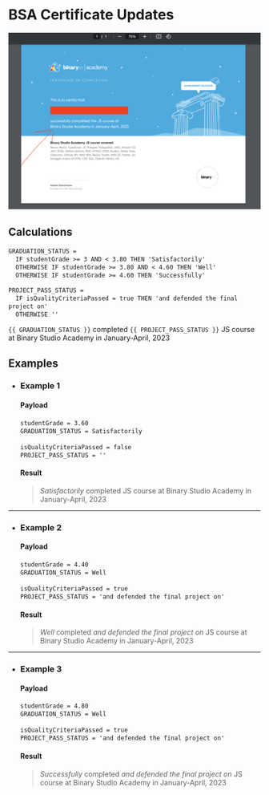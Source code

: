 # BSA Certificate Updates

<p align="center">
  <img src="./assets/img/example.png" alt="Example.">
</p>

## Calculations

```
GRADUATION_STATUS =
  IF studentGrade >= 3 AND < 3.80 THEN 'Satisfactorily'
  OTHERWISE IF studentGrade >= 3.80 AND < 4.60 THEN 'Well'
  OTHERWISE IF studentGrade >= 4.60 THEN 'Successfully'
```

```
PROJECT_PASS_STATUS =
  IF isQualityCriteriaPassed = true THEN 'and defended the final project on'
  OTHERWISE ''
```

`{{ GRADUATION_STATUS }}` completed `{{ PROJECT_PASS_STATUS }}` JS course at Binary Studio Academy in January-April, 2023

## Examples

- ### Example 1

  #### Payload
  ```
  studentGrade = 3.60
  GRADUATION_STATUS = Satisfactorily

  isQualityCriteriaPassed = false
  PROJECT_PASS_STATUS = ''
  ```

  #### Result
  > *Satisfactorily* completed JS course at Binary Studio Academy in January-April, 2023

___

- ### Example 2

  #### Payload
  ```
  studentGrade = 4.40
  GRADUATION_STATUS = Well

  isQualityCriteriaPassed = true
  PROJECT_PASS_STATUS = 'and defended the final project on'
  ```

  #### Result
  > *Well* completed *and defended the final project on* JS course at Binary Studio Academy in January-April, 2023

___

- ### Example 3

  #### Payload
  ```
  studentGrade = 4.80
  GRADUATION_STATUS = Well

  isQualityCriteriaPassed = true
  PROJECT_PASS_STATUS = 'and defended the final project on'
  ```

  #### Result
  > *Successfully* completed *and defended the final project on* JS course at Binary Studio Academy in January-April, 2023
